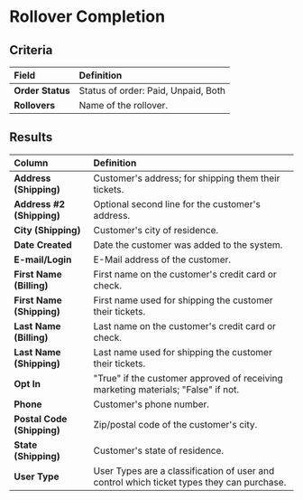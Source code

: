 # Rollover Completion

## Criteria

| **Field** | **Definition** |
| :--- | :--- |
| **Order Status** | Status of order: Paid, Unpaid, Both |
| **Rollovers** | Name of the rollover. |

## Results

| **Column** | **Definition** |
| :--- | :--- |
| **Address \(Shipping\)** | Customer's address; for shipping them their tickets. |
| **Address \#2 \(Shipping\)** | Optional second line for the customer's address. |
| **City \(Shipping\)** | Customer's city of residence. |
| **Date Created** | Date the customer was added to the system. |
| **E-mail/Login** | E-Mail address of the customer. |
| **First Name \(Billing\)** | First name on the customer's credit card or check. |
| **First Name \(Shipping\)** | First name used for shipping the customer their tickets. |
| **Last Name \(Billing\)** | Last name on the customer's credit card or check. |
| **Last Name \(Shipping\)** | Last name used for shipping the customer their tickets. |
| **Opt In** | "True" if the customer approved of receiving marketing materials; "False" if not. |
| **Phone** | Customer's phone number. |
| **Postal Code \(Shipping\)** | Zip/postal code of the customer's city. |
| **State \(Shipping\)** | Customer's state of residence. |
| **User Type** | User Types are a classification of user and control which ticket types they can purchase. |

